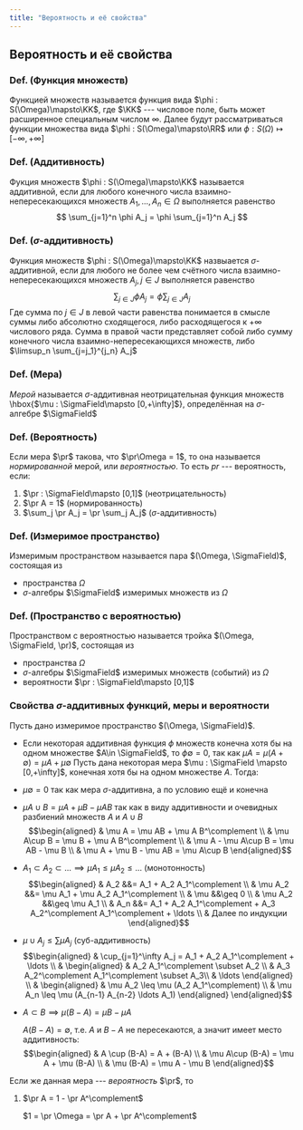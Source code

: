 ```yaml
---
title: "Вероятность и её свойства"
---
```

## Вероятность и её свойства ##


### Def. (Функция множеств)
Функцией множеств называется функция вида $\phi : S(\Omega)\mapsto\KK$,
где $\KK$ --- числовое поле, быть может расширенное специальным числом $\infty$.
Далее будут рассматриваться функции множества вида
$\phi : S(\Omega)\mapsto\RR$ или $\phi : S(\Omega)\mapsto [-\infty,+\infty]$

### Def. (Аддитивность) ###
Фукция множеств $\phi : S(\Omega)\mapsto\KK$ называется аддитивной,
если для любого конечного числа
взаимно-непересекающихся множеств $A_{1}, \ldots, A_n \in \Omega$ выполняется равенство
$$ \sum_{j=1}^n \phi A_j = \phi \sum_{j=1}^n A_j $$

### Def. ($\sigma$-аддитивность) ###
Функция множеств $\phi : S(\Omega)\mapsto\KK$ назвыается $\sigma$-аддитивной,
если для любого не более чем счётного числа взаимно-непересекающихся множеств $A_{j}, j\in J$
выполняется равенство
$$ \sum_{j\in J} \phi A_{j} = \phi \sum_{j\in J} A_{j} $$
Где сумма по $j\in J$ в левой части равенства понимается в смысле
суммы либо абсолютно сходящегося,
либо расходящегося к $+\infty$ числового ряда.
Сумма в правой части представляет собой либо сумму конечного числа взаимно-непересекающихся множеств,
либо $\limsup_n \sum_{j=j_1}^{j_n} A_j$

### Def. (Мера) ###
*Мерой* называется $\sigma$-аддитивная неотрицательная функция множеств \hbox{$\mu : \SigmaField\mapsto [0,+\infty]$},
определённая на $\sigma$-алгебре $\SigmaField$

### Def. (Вероятность) ###
Если мера $\pr$ такова, что $\pr\Omega = 1$, то она называется *нормированной* мерой, или *вероятностью*.
То есть $pr$ --- вероятность, если:

1.  $\pr  : \SigmaField\mapsto [0,1]$  (неотрицательность)
2.  $\pr A = 1$                         (нормированность)
2.  $\sum_j \pr A_j = \pr \sum_j A_j$   ($\sigma$-аддитивность)

### Def. (Измеримое пространство) ###
Измеримым пространством называется пара $(\Omega, \SigmaField)$, состоящая из

* пространства $\Omega$
* $\sigma$-алгебры $\SigmaField$ измеримых множеств из $\Omega$

### Def. (Пространство с вероятностью) ###
Пространством с вероятностью называется тройка $(\Omega, \SigmaField, \pr)$, состоящая из

* пространства $\Omega$
* $\sigma$-алгебры $\SigmaField$ измеримых множеств (событий) из $\Omega$
* вероятности $\pr : \SigmaField\mapsto [0,1]$

### Свойства $\sigma$-аддитивных функций, меры и вероятности ###
Пусть дано измеримое пространство $(\Omega, \SigmaField)$.

* Если некоторая аддитивная функция $\phi$ множеств конечна хотя бы на одном множестве $A\in \SigmaField$,
  то $\phi\emptyset = 0$, так как $\mu A = \mu (A+\emptyset) = \mu A + \mu\emptyset$
Пусть дана некоторая мера $\mu : \SigmaField \mapsto [0,+\infty]$, конечная хотя бы на одном множестве $A$.
Тогда:

* $\mu\emptyset = 0$
  так как мера $\sigma$-аддитивна, а по условию ещё и конечна
* $\mu A\cup B = \mu A + \mu B - \mu AB$
  так как в виду аддитивности и очевидных разбиений множеств $A$ и $A\cup B$
    $$\begin{aligned}
      & \mu A       = \mu AB +  \mu A B^\complement \\
      & \mu A\cup B = \mu B  +  \mu A B^\complement \\
      & \mu A - \mu A\cup B = \mu AB - \mu B \\
      & \mu A + \mu B - \mu AB = \mu A\cup B
    \end{aligned}$$
* $A_{1}\subset A_{2} \subset\ldots \implies \mu A_{1} \leq \mu A_{2} \leq \ldots$ (монотонность)
    $$\begin{aligned}
      & A_2     &&= A_1 + A_2 A_1^\complement \\
      & \mu A_2 &&= \mu A_1 + \mu A_2 A_1^\complement \\
      & \mu     &&\geq 0 \\
      & \mu A_2 &&\geq \mu A_1 \\
      & A_n     &&= A_1 + A_2 A_1^\complement + A_3 A_2^\complement A_1^\complement + \ldots \\
      & Далее по индукции
    \end{aligned}$$
* $\mu \cup A_j \leq \sum \mu A_j$ (суб-аддитивность)
    $$\begin{aligned}
      & \cup_{j=1}^\infty A_j = A_1 + A_2 A_1^\complement + \ldots \\
      & \begin{aligned}
        & A_2 A_1^\complement \subset A_2 \\
        & A_3 A_2^\complement A_1^\complement \subset A_3\\
        & \ldots
        \end{aligned} \\
      & \begin{aligned}
          & \mu A_2 \leq \mu (A_2 A_1^\complement) \\
          & \mu A_n \leq \mu (A_{n-1} A_{n-2} \ldots A_1)
        \end{aligned}
      \end{aligned}$$
* $A \subset B \implies \mu (B - A) = \mu B - \mu A$
     
     $A (B-A) = \emptyset$, т.е. $A$ и $B-A$ не пересекаются, а значит имеет место аддитивность:
     $$\begin{aligned}
       & A \cup (B-A) = A + (B-A) \\
       & \mu A\cup (B-A) = \mu A + \mu (B-A) \\
       & \mu (B-A) = \mu A - \mu B
     \end{aligned}$$

Если же данная мера --- *вероятность* $\pr$, то

1.  $\pr A = 1 - \pr A^\complement$
    
    $1 = \pr \Omega = \pr A + \pr A^\complement$
